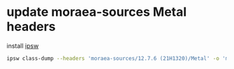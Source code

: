 # update moraea-sources Metal headers

install [ipsw](https://github.com/blacktop/ipsw)

```bash
ipsw class-dump --headers 'moraea-sources/12.7.6 (21H1320)/Metal' -o 'moraea-sources/12.7.6 (21H1320)/headers'
```
